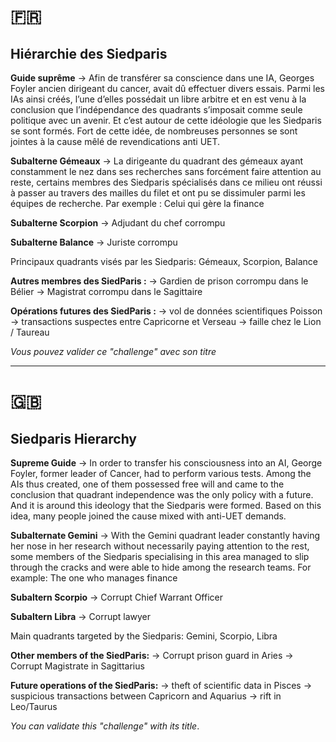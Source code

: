 # 🇫🇷
## Hiérarchie des Siedparis

**Guide suprême** → Afin de transférer sa conscience dans une IA, Georges Foyler ancien dirigeant du cancer, avait dû effectuer divers essais. Parmi les IAs ainsi créés, l’une d’elles possédait un libre arbitre et en est venu à la conclusion que l’indépendance des quadrants s’imposait comme seule politique avec un avenir. Et c’est autour de cette idéologie que les Siedparis se sont formés. Fort de cette idée, de nombreuses personnes se sont jointes à la cause mêlé de revendications anti UET.

**Subalterne Gémeaux** → La dirigeante du quadrant des gémeaux ayant constamment le nez dans ses recherches sans forcément faire attention au reste, certains membres des Siedparis spécialisés dans ce milieu ont réussi à passer au travers des mailles du filet et ont pu se dissimuler parmi les équipes de recherche. 
Par exemple : Celui qui gère la finance

**Subalterne Scorpion** → Adjudant du chef corrompu

**Subalterne Balance** → Juriste corrompu

Principaux quadrants visés par les Siedparis: Gémeaux, Scorpion, Balance


**Autres membres des SiedParis :**
→ Gardien de prison corrompu dans le Bélier
→ Magistrat corrompu dans le Sagittaire

**Opérations futures des SiedParis :**
→ vol de données scientifiques Poisson
→ transactions suspectes entre Capricorne et Verseau
→ faille chez le Lion / Taureau

*Vous pouvez valider ce "challenge" avec son titre*

------------------------------------------------------------------------------------------------------------------------------------------------------------------------------------------------------------------------
 # 🇬🇧
 
 ## Siedparis Hierarchy

**Supreme Guide** → In order to transfer his consciousness into an AI, George Foyler, former leader of Cancer, had to perform various tests. Among the AIs thus created, one of them possessed free will and came to the conclusion that quadrant independence was the only policy with a future. And it is around this ideology that the Siedparis were formed. Based on this idea, many people joined the cause mixed with anti-UET demands.

**Subalternate Gemini** → With the Gemini quadrant leader constantly having her nose in her research without necessarily paying attention to the rest, some members of the Siedparis specialising in this area managed to slip through the cracks and were able to hide among the research teams. 
For example: The one who manages finance

**Subaltern Scorpio** → Corrupt Chief Warrant Officer

**Subaltern Libra** → Corrupt lawyer

Main quadrants targeted by the Siedparis: Gemini, Scorpio, Libra


**Other members of the SiedParis:**
→ Corrupt prison guard in Aries
→ Corrupt Magistrate in Sagittarius

**Future operations of the SiedParis:**
→ theft of scientific data in Pisces
→ suspicious transactions between Capricorn and Aquarius
→ rift in Leo/Taurus

*You can validate this "challenge" with its title*.

